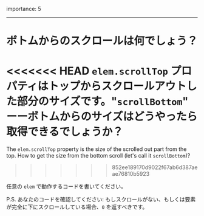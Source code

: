 importance: 5

---

# ボトムからのスクロールは何でしょう？

<<<<<<< HEAD
`elem.scrollTop` プロパティはトップからスクロールアウトした部分のサイズです。"`scrollBottom`" ーーボトムからのサイズはどうやったら取得できるでしょうか？
=======
The `elem.scrollTop` property is the size of the scrolled out part from the top. How to get the size from the bottom scroll (let's call it `scrollBottom`)?
>>>>>>> 852ee189170d9022f67ab6d387aeae76810b5923

任意の `elem` で動作するコードを書いてください。

P.S. あなたのコードを確認してください: もしスクロールがない、もしくは要素が完全に下にスクロールしている場合、`0` を返すべきです。
